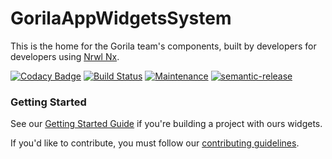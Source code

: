 # GorilaAppWidgetsSystem

This is the home for the Gorila team's components, built by developers for developers using [Nrwl Nx](https://nrwl.io/nx).

[![Codacy Badge](https://api.codacy.com/project/badge/Grade/881883aeb9584cb08886a73375d81f9f)](https://app.codacy.com/app/guilhermejcgois/gorila-ui-components?utm_source=github.com&utm_medium=referral&utm_content=gorilainvest/gorila-ui-components&utm_campaign=Badge_Grade_Dashboard)
[![Build Status](https://travis-ci.org/gorilainvest/gorila-ui-components.svg?branch=master)](https://travis-ci.org/gorilainvest/gorila-ui-components)
[![Maintenance](https://img.shields.io/badge/Maintained%3F-yes-green.svg)](https://GitHub.com/gorilainvest/gorila-ui-components/graphs/commit-activity)
[![semantic-release](https://img.shields.io/badge/%20%20%F0%9F%93%A6%F0%9F%9A%80-semantic--release-e10079.svg)](https://github.com/semantic-release/semantic-release)

### Getting Started

See our [Getting Started Guide](./additional-documentation/getting-started.html) if you're building a project with ours widgets.

If you'd like to contribute, you must follow our [contributing guidelines](./additional-documentation/contributing.html).
